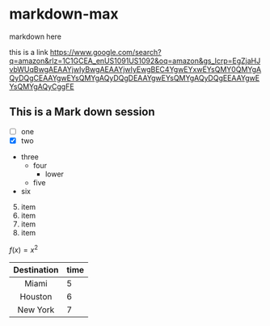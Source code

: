 # markdown-max
markdown here

this is a link <https://www.google.com/search?q=amazon&rlz=1C1GCEA_enUS1091US1092&oq=amazon&gs_lcrp=EgZjaHJvbWUqBwgAEAAYjwIyBwgAEAAYjwIyEwgBEC4YgwEYxwEYsQMY0QMYgAQyDQgCEAAYgwEYsQMYgAQyDQgDEAAYgwEYsQMYgAQyDQgEEAAYgwEYsQMYgAQyCggFE>

This is a Mark down session
----
* [ ] one
* [x] two
* three
    * four
        * lower  
    * five
* six

5. item
2. item
2. item
2. item

 $f(x) = x^2$

 | Destination | time |
 |:---:|---|
 |Miami|5|
 |Houston|6|
 |New York|7|
